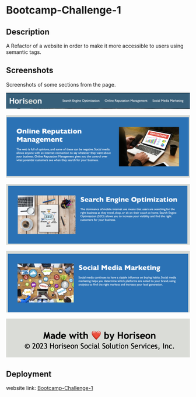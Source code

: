 # Bootcamp-Challenge-1

## Description

A Refactor of a website in order to make it more accessible to users using semantic tags. 

## Screenshots

Screenshots of some sections from the page.

  ![](/assets/Read-Me-Screenshots/Header-Screenshot.png)

  ![](/assets/Read-Me-Screenshots/Reputation-Management-Screenshot.png)

  ![](/assets/Read-Me-Screenshots/SEO-Sreenshot.png)
  
  ![](/assets/Read-Me-Screenshots/Social-Media-Section-Screenshoot.png)

  ![](/assets/Read-Me-Screenshots/Footer-Screenshot.png)


## Deployment

website link: [Bootcamp-Challenge-1](https://jesk3r.github.io/bootcamp-chalange-1/)

